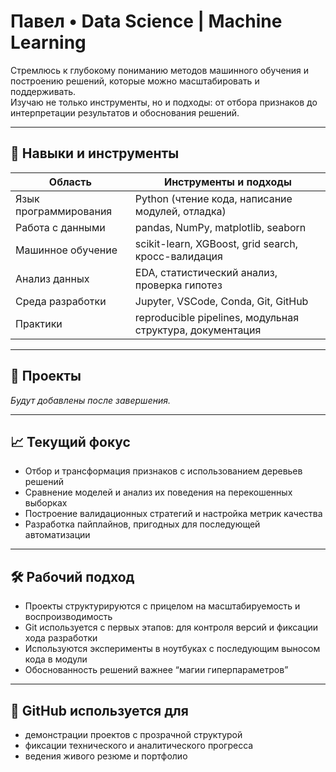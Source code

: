 # Павел • Data Science | Machine Learning

Стремлюсь к глубокому пониманию методов машинного обучения и построению решений, которые можно масштабировать и поддерживать.  
Изучаю не только инструменты, но и подходы: от отбора признаков до интерпретации результатов и обоснования решений.

---

## 🧩 Навыки и инструменты

| Область              | Инструменты и подходы                                   |
|----------------------|---------------------------------------------------------|
| Язык программирования | Python (чтение кода, написание модулей, отладка)       |
| Работа с данными      | pandas, NumPy, matplotlib, seaborn                     |
| Машинное обучение     | scikit-learn, XGBoost, grid search, кросс-валидация    |
| Анализ данных         | EDA, статистический анализ, проверка гипотез           |
| Среда разработки      | Jupyter, VSCode, Conda, Git, GitHub                    |
| Практики              | reproducible pipelines, модульная структура, документация |

---

## 📂 Проекты

_Будут добавлены после завершения._

---

## 📈 Текущий фокус

- Отбор и трансформация признаков с использованием деревьев решений  
- Сравнение моделей и анализ их поведения на перекошенных выборках  
- Построение валидационных стратегий и настройка метрик качества  
- Разработка пайплайнов, пригодных для последующей автоматизации

---

## 🛠 Рабочий подход

- Проекты структурируются с прицелом на масштабируемость и воспроизводимость  
- Git используется с первых этапов: для контроля версий и фиксации хода разработки  
- Используются эксперименты в ноутбуках с последующим выносом кода в модули  
- Обоснованность решений важнее “магии гиперпараметров”

---

## 📎 GitHub используется для

- демонстрации проектов с прозрачной структурой  
- фиксации технического и аналитического прогресса  
- ведения живого резюме и портфолио


